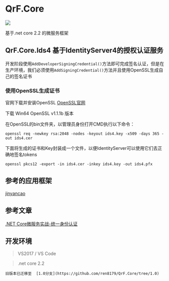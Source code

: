 # QrF.Core
[<img src="https://qrframe.visualstudio.com/_apis/public/build/definitions/4623db2c-bf99-42f9-9b5b-ad03240be07a/1/badge">](https://qrframe.visualstudio.com/_apis/public/build/definitions/4623db2c-bf99-42f9-9b5b-ad03240be07a/1/badge)

基于.net core 2.2 的微服务框架

## **QrF.Core.Ids4** 基于IdentityServer4的授权认证服务

开发阶段使用`AddDeveloperSigningCredential()`方法即可完成签名认证，但是在生产环境，我们必须使用`AddSigningCredential()`方法并且使用OpenSSL生成自己的签名证书

### 使用OpenSSL生成证书

官网下载并安装OpenSSL [OpenSSL官网](https://slproweb.com/products/Win32OpenSSL.html)

下载 Win64 OpenSSL v1.1.1b 版本

在OpenSSL的bin文件夹，以管理员身份打开CMD执行以下命令：

```
openssl req -newkey rsa:2048 -nodes -keyout ids4.key -x509 -days 365 -out ids4.cer
```
下面将生成的证书和Key封装成一个文件，以便IdentityServer可以使用它们去正确地签名tokens
```
openssl pkcs12 -export -in ids4.cer -inkey ids4.key -out ids4.pfx
```


## 参考的应用框架

[jinyancao](https://github.com/jinyancao/CtrAuthPlatform)

## 参考文章

[.NET Core微服务实战-统一身份认证](https://www.cnblogs.com/jackcao/p/9928879.html)

## 开发环境
> VS2017 / VS Code

> .net core 2.2

```
旧版本已迁移至  [1.0分支](https://github.com/ren8179/QrF.Core/tree/1.0)

```